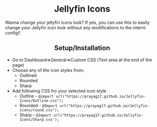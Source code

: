 <h1 align="center">Jellyfin Icons</h1>
<div class="info">
Wanna change your jellyfin icons look? If yes, you can use this to easily change your Jellyfin icon look without any modifications to the internl config!!
<div class="setup">
<h2 align="center">Setup/Installation</h2>
<ul>
<li>Go to Dashboard=>General=>Custom CSS (Text area at the end of the page)</li>
<li>Choose any of the icon styles from:
<ul>
<li>Outlined</li>
<li>Rounded</li>
<li>Sharp</li>
</ul>
</li>
<li>Add following CSS fro your selected icon style
<ul>
<li>Outline - <code>@import url("https://prayag17.github.io/Jellyfin-Icons/Outline.css");</code></li>
<li>Rounded - <code>@Import url("https://prayag17.github.io/Jellyfin-Icons/round.css");</code></li>
<li>Sharp - <code>@Import url("https://prayag17.github.io/Jellyfin-Icons/Sharp.css');</code></li>
</ul>
</li>
</ul>
</div>
</div>

